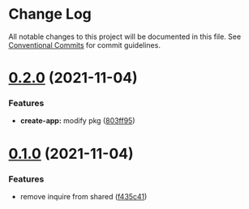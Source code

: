 # Change Log

All notable changes to this project will be documented in this file.
See [Conventional Commits](https://conventionalcommits.org) for commit guidelines.

# [0.2.0](https://github.com/edisonLzy/mono-cli/compare/@em-cli/em-plugin-deploy@0.1.0...@em-cli/em-plugin-deploy@0.2.0) (2021-11-04)

### Features

- **create-app:** modify pkg ([803ff95](https://github.com/edisonLzy/mono-cli/commit/803ff95fcba3816e49a99ea037b69b0ba7ca1f32))

# [0.1.0](https://github.com/edisonLzy/mono-cli/compare/@em-cli/em-plugin-deploy@0.0.2...@em-cli/em-plugin-deploy@0.1.0) (2021-11-04)

### Features

- remove inquire from shared ([f435c41](https://github.com/edisonLzy/mono-cli/commit/f435c416f6bd1c331b59843b24b753dd7aaca4db))
